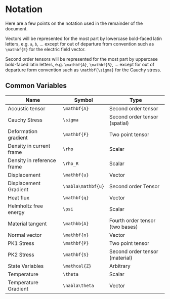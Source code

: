 # Notation
Here are a few points on the notation used in the remainder of the document.

Vectors will be represented for the most part by lowercase bold-faced latin letters, e.g. ``a``, ``b``, ... except for out of departure from convention such as ``\mathbf{E}`` for the electric field vector.

Second order tensors will be represented for the most part by uppercase bold-faced latin letters, e.g. ``\mathbf{A}``, ``\mathbf{B}``, ... except for out of departure form convention such as ``\mathbf{\sigma}`` for the Cauchy stress.

## Common Variables
| Name | Symbol | Type |
| ---- | ------ | ---- |
| Acoustic tensor | ``\mathbf{A}`` | Second order tensor
| Cauchy Stress | ``\sigma`` | Second order tensor (spatial) |
| Deformation gradient | ``\mathbf{F}`` | Two point tensor |
| Density in current frame | ``\rho`` | Scalar |
| Density in reference frame | ``\rho_R`` | Scalar |
| Displacement | ``\mathbf{u}`` | Vector |
| Displacement Gradient | ``\nabla\mathbf{u}`` | Second order Tensor |
| Heat flux | ``\mathbf{q}`` | Vector |
| Helmholtz free energy | ``\psi`` | Scalar |
| Material tangent | ``\mathbb{A}`` | Fourth order tensor (two bases) |
| Normal vector | ``\mathbf{n}`` | Vector |
| PK1 Stress | ``\mathbf{P}`` | Two point tensor |
| PK2 Stress | ``\mathbf{S}`` | Second order tensor (material) |
| State Variables | ``\mathcal{Z}`` | Arbitrary |
| Temperature | ``\theta`` | Scalar |
| Temperature Gradient | ``\nabla\theta`` | Vector |